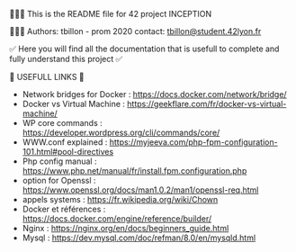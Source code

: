 👨🏻‍💻 This is the README file for 42 project INCEPTION

👨🏼‍🎓 Authors: tbillon - prom 2020
contact: tbillon@student.42lyon.fr

✅ Here you will find all the documentation that is usefull to complete and fully understand this project ✅

🔗 USEFULL LINKS 🔗
- Network bridges for Docker : https://docs.docker.com/network/bridge/
- Docker vs Virtual Machine : https://geekflare.com/fr/docker-vs-virtual-machine/
- WP core commands : https://developer.wordpress.org/cli/commands/core/
- WWW.conf explained : https://myjeeva.com/php-fpm-configuration-101.html#pool-directives
- Php config manual : https://www.php.net/manual/fr/install.fpm.configuration.php
- option for Openssl : https://www.openssl.org/docs/man1.0.2/man1/openssl-req.html
- appels systems : https://fr.wikipedia.org/wiki/Chown
- Docker et références : https://docs.docker.com/engine/reference/builder/
- Nginx : https://nginx.org/en/docs/beginners_guide.html
- Mysql : https://dev.mysql.com/doc/refman/8.0/en/mysqld.html